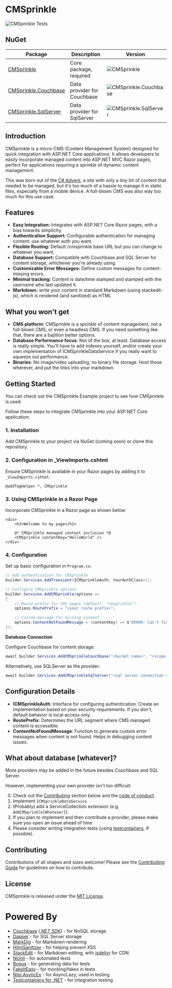 # CMSprinkle

![CMSprinkle Tests](https://github.com/mgroves/CMSprinkle/actions/workflows/ci.yml/badge.svg)

## NuGet

| Package | Description | Version
|----|-----|-----
| [CMSprinkle](https://www.nuget.org/packages/CMSprinkle) | Core package, required | ![CMSprinkle](https://img.shields.io/nuget/v/CMSprinkle)
| [CMSprinkle.Couchbase](https://www.nuget.org/packages/CMSprinkle.Couchbase) | Data provider for Couchbase | ![CMSprinkle.Couchbase](https://img.shields.io/nuget/v/CMSprinkle.Couchbase) | x | y
| [CMSprinkle.SqlServer](https://www.nuget.org/packages/CMSprinkle.SqlServer) | Data provider for SqlServer | ![CMSprinkle.SqlServer](https://img.shields.io/nuget/v/CMSprinkle.SqlServer) | x | y

## Introduction
CMSprinkle is a micro-CMS (Content Management System) designed for quick integration with ASP.NET Core applications. It allows developers to easily incorporate managed content into ASP.NET MVC Razor pages, perfect for applications requiring a _sprinkle_ of dynamic content management.

This was born out of the [C# Advent](https://csadvent.christmas), a site with only a _tiny_ bit of content that needed to be managed, but it's too much of a hassle to manage it in static files, especially from a mobile device. A full-blown CMS was also way too much for this use case.

## Features
- **Easy Integration:** Integrates with ASP.NET Core Razor pages, with a bias towards simplicity.
- **Authentication Support:** Configurable authentication for managing content: use whatever auth you want.
- **Flexible Routing:** Default /cmsprinkle base URL but you can change to whatever you want.
- **Database Support:** Compatible with Couchbase and SQL Server for content storage, whichever you're already using.
- **Customizable Error Messages:** Define custom messages for content-missing errors.
- **Minimal tracking:** Content is date/time stamped and stamped with the username who last updated it.
- **Markdown:** write your content in standard Markdown (using stackedit-js), which is rendered (and sanitized) as HTML

## What you won't get
- **CMS platform**: CMSprinkle is a _sprinkle_ of content management, not a full-blown CMS, or even a headless CMS. If you need something like that, there are a bajillion better options.
- **Database Performance focus**: Not of the box, at least. Database access is really simple. You'll have to add indexes yourself, and/or create your own implementation of ICMSprinkleDataService if you really want to squeeze out performance.
- **Binaries**: No image/video uploading, no binary file storage. Host those wherever, and put the links into your markdown.

## Getting Started

You can check out the CMSprinkle.Example project to see how CMSprinkle is used.

Follow these steps to integrate CMSprinkle into your ASP.NET Core application:

### 1. Installation
Add CMSprinkle to your project via NuGet (coming soon) or clone this repository.

### 2. Configuration in _ViewImports.cshtml
Ensure CMSprinkle is available in your Razor pages by adding it to `_ViewImports.cshtml`:

```cshtml
@addTagHelper *, CMSprinkle
```

### 3. Using CMSprinkle in a Razor Page
Incorporate CMSprinkle in a Razor page as shown below:
```cshtml
<div>
    <h2>Welcome to my page</h1>
    
    @* CMSprinkle managed content inclusion *@
    <CMSprinkle contentKey="HelloWorld" />
</div>
```

### 4. Configuration

Set up basic configuration in `Program.cs`:

```csharp
// Add authentication for CMSprinkle
builder.Services.AddTransient<ICMSprinkleAuth, YourAuthClass>();

// Configure CMSprinkle options
builder.Services.AddCMSprinkle(options =>
{
    // Route prefix for CMS pages (default: "cmsprinkle")
    options.RoutePrefix = "<your route prefix>";

    // Custom message for missing content
    options.ContentNotFoundMessage = (contentKey) => $"ERROR: Can't find {contentKey}, did you add it yet?";
});
```

__Database Connection__

Configure Couchbase for content storage:
```csharp
await builder.Services.AddCMSprinkleCouchbase("<bucket name>", "<scope name>", "<collection name>", createCollectionIfNecessary: true);
```
Alternatively, use SQLServer as the provider:
```csharp
await builder.Services.AddCMSprinkleSqlServer("<sql server connection string>", "<table name>", "<schema name>",  createTableIfNecessary: true);
```

## Configuration Details
- **ICMSprinkleAuth**: Interface for configuring authentication. Create an implementation based on your security requirements. If you don't, default behavior is local access only.
- **RoutePrefix**: Determines the URL segment where CMS managed content is accessible.
- **ContentNotFoundMessage**: Function to generate custom error messages when content is not found. Helps in debugging content issues.

## What about database [whatever]?

More providers may be added in the future besides Couchbase and SQL Server.

However, implementing your own provider isn't too difficult:

0. Check out the [Contributing](#contributing) section below and the [code of conduct](CODE_OF_CONDUCT.md).
1. Implement `ICMSprinkleDataService`
2. (Probably) add a ServiceCollection extension (e.g. `AddCMSprinkle[Whatever]`).
3. If you plan to implement and then contribute a provider, please make sure you open an issue ahead of time
4. Please consider writing integration tests (using [testcontainers](https://github.com/testcontainers/testcontainers-dotnet), if possible).

## Contributing
Contributions of all shapes and sizes welcome! Please see the [Contributing Guide](CONTRIBUTING.md) for guidelines on how to contribute.

## License
CMSprinkle is released under the [MIT License](LICENSE).

# Powered By

* [Couchbase](https://www.couchbase.com/) ([.NET SDK](https://docs.couchbase.com/dotnet-sdk/current/hello-world/start-using-sdk.html)) - for NoSQL storage
* [Dapper](https://github.com/DapperLib/Dapper) - for SQL Server storage
* [MarkDig](https://github.com/xoofx/markdig) - for Markdown rendering
* [HtmlSanitizer](https://github.com/mganss/HtmlSanitizer) - for helping prevent XSS
* [StackEdit](https://github.com/benweet/stackedit) - for Markdown editing, with [jsdelivr](https://github.com/jsdelivr/jsdelivr) for CDN
* [NUnit](https://nunit.org/) - for automated tests
* [Bogus](https://github.com/bchavez/Bogus) - for generating data for tests
* [FakeItEasy](https://github.com/FakeItEasy/FakeItEasy) - for mocking/fakes in tests
* [Nito.AsyncEx](https://github.com/StephenCleary/AsyncEx) - for AsyncLazy, used in testing
* [Testcontainers for .NET](https://github.com/testcontainers/testcontainers-dotnet) - for integration testing
 